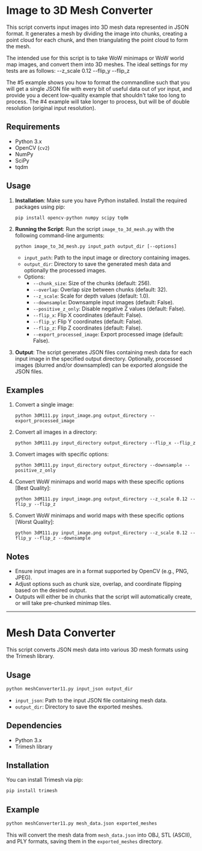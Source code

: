# Image to 3D Mesh Converter

This script converts input images into 3D mesh data represented in JSON format. It generates a mesh by dividing the image into chunks, creating a point cloud for each chunk, and then triangulating the point cloud to form the mesh.

The intended use for this script is to take WoW minimaps or WoW world map images, and convert them into 3D meshes. 
The ideal settings for my tests are as follows: --z_scale 0.12 --flip_y --flip_z 

The #5 example shows you how to format the commandline such that you will get a single JSON file with every bit of useful data out of yor input, and provide you a decent low-quality example that shouldn't take too long to process. The #4 example will take longer to process, but will be of double resolution (original input resolution).

## Requirements

- Python 3.x
- OpenCV (`cv2`)
- NumPy
- SciPy
- tqdm

## Usage

1. **Installation**: Make sure you have Python installed. Install the required packages using pip:
   
   ```
   pip install opencv-python numpy scipy tqdm
   ```

2. **Running the Script**: Run the script `image_to_3d_mesh.py` with the following command-line arguments:

   ```
   python image_to_3d_mesh.py input_path output_dir [--options]
   ```

   - `input_path`: Path to the input image or directory containing images.
   - `output_dir`: Directory to save the generated mesh data and optionally the processed images.
   - Options:
     - `--chunk_size`: Size of the chunks (default: 256).
     - `--overlap`: Overlap size between chunks (default: 32).
     - `--z_scale`: Scale for depth values (default: 1.0).
     - `--downsample`: Downsample input images (default: False).
     - `--positive_z_only`: Disable negative Z values (default: False).
     - `--flip_x`: Flip X coordinates (default: False).
     - `--flip_y`: Flip Y coordinates (default: False).
     - `--flip_z`: Flip Z coordinates (default: False).
     - `--export_processed_image`: Export processed image (default: False).

3. **Output**: The script generates JSON files containing mesh data for each input image in the specified output directory. Optionally, processed images (blurred and/or downsampled) can be exported alongside the JSON files.

## Examples

1. Convert a single image:

   ```
   python 3dM111.py input_image.png output_directory --export_processed_image
   ```

2. Convert all images in a directory:

   ```
   python 3dM111.py input_directory output_directory --flip_x --flip_z
   ```

3. Convert images with specific options:

   ```
   python 3dM111.py input_directory output_directory --downsample --positive_z_only
   ```
   
4. Convert WoW minimaps and world maps with these specific options [Best Quality]:

   ```
   python 3dM111.py input_image.png output_directory --z_scale 0.12 --flip_y --flip_z
   ```

5. Convert WoW minimaps and world maps with these specific options [Worst Quality]:

   ```
   python 3dM111.py input_image.png output_directory --z_scale 0.12 --flip_y --flip_z --downsample
   ```
   
## Notes

- Ensure input images are in a format supported by OpenCV (e.g., PNG, JPEG).
- Adjust options such as chunk size, overlap, and coordinate flipping based on the desired output.
- Outputs will either be in chunks that the script will automatically create, or will take pre-chunked minimap tiles.

---

# Mesh Data Converter

This script converts JSON mesh data into various 3D mesh formats using the Trimesh library.

## Usage

```bash
python meshConverter11.py input_json output_dir
```

- `input_json`: Path to the input JSON file containing mesh data.
- `output_dir`: Directory to save the exported meshes.

## Dependencies

- Python 3.x
- Trimesh library

## Installation

You can install Trimesh via pip:

```bash
pip install trimesh
```

## Example

```bash
python meshConverter11.py mesh_data.json exported_meshes
```

This will convert the mesh data from `mesh_data.json` into OBJ, STL (ASCII), and PLY formats, saving them in the `exported_meshes` directory.
